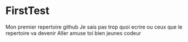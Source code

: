 # FirstTest
Mon premier repertoire github
Je sais pas trop quoi ecrire ou ceux que le repertoire va devenir
Aller amuse toi bien jeunes codeur
